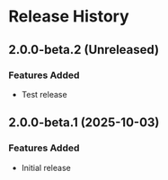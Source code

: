 # Release History

## 2.0.0-beta.2 (Unreleased)

### Features Added
- Test release

## 2.0.0-beta.1 (2025-10-03)

### Features Added
- Initial release
